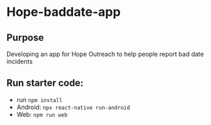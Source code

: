 # Hope-baddate-app
## Purpose
Developing an app for Hope Outreach to help people report bad date incidents
## Run starter code:
- run `npm install`
- Android: `npx react-native run-android` 
- Web: `npm run web`
